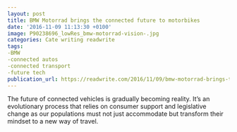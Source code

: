 ```yaml
---
layout: post
title: BMW Motorrad brings the connected future to motorbikes
date: '2016-11-09 11:13:30 +0100'
image: P90238696_lowRes_bmw-motorrad-vision-.jpg
categories: Cate writing readwrite
tags:
-BMW
-connected autos
-connected transport
-future tech
publication_url: https://readwrite.com/2016/11/09/bmw-motorrad-brings-the-connected-future-to-motorbikes-tl4/
---
```

The future of connected vehicles is gradually becoming reality. It’s an evolutionary process that relies on consumer support and legislative change as our populations must not just accommodate but transform their mindset to a new way of travel.
